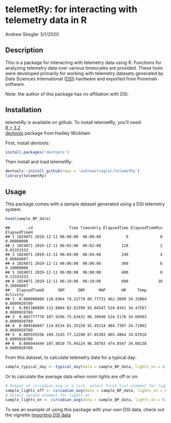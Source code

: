 telemetRy: for interacting with telemetry data in R
================
Andrew Stiegler
3/1/2020

## Description

This is a package for interacting with telemetry data using R. Functions
for analyzing telemetry data over various timescales are provided. These
tools were developed primarily for working with telemetry datasets
generated by Data Sciences International
([DSI](https://www.datasci.com)) hardware and exported from Ponemah
software.

Note: the author of this package has no affiliation with DSI.

## Installation

telemetRy is available on github. To install telemetRy, you’ll need:  
[R \> 3.2](https://www.r-project.org)  
[devtools](https://github.com/r-lib/devtoolsdevtools) package from
Hadley Wickham

First, install devtools:

``` r
install.packages('devtools')
```

Then install and load telemetRy:

``` r
devtools::install_github(repo = 'andrewstiegler/telemetRy')
library(telemetRy)
```

## Usage

This package comes with a sample dataset generated using a DSI telemetry
system.

``` r
head(sample_BP_data)
```

    ##       .id                Time TimesOnly ElapsedTime ElapsedTimeMin ElapsedTimeH
    ## 1 1024071 2019-12-11 06:00:00  06:00:00           0              0   0.00000000
    ## 2 1024071 2019-12-11 06:02:00  06:02:00         120              2   0.03333333
    ## 3 1024071 2019-12-11 06:04:00  06:04:00         240              4   0.06666667
    ## 4 1024071 2019-12-11 06:06:00  06:06:00         360              6   0.10000000
    ## 5 1024071 2019-12-11 06:08:00  06:08:00         480              8   0.13333333
    ## 6 1024071 2019-12-11 06:10:00  06:10:00         600             10   0.16666667
    ##   ElapsedTimeD      SBP      DBP      MAP       HR     Temp     Activity
    ## 1  0.000000000 110.6964 79.31778 89.77731 462.3699 34.33864 0.0009920789
    ## 2  0.001388889 113.8884 82.62399 93.04547 524.8341 34.47567 0.0009920789
    ## 3  0.002777778 107.9296 75.63431 86.39940 524.5176 34.66993 0.0009920789
    ## 4  0.004166667 114.6534 81.35150 92.45214 484.7397 34.71082 0.0009920789
    ## 5  0.005555556 109.3143 77.12240 87.85303 465.4864 34.67818 0.0009920789
    ## 6  0.006944444 107.8810 75.94124 86.58783 474.8547 34.66138 0.0009920789

From this dataset, to calculate telemetry data for a typical day:

``` r
sample_typical_day <- typical_day(data = sample_BP_data, lights_on = 6)
```

Or to calculate the average data when room lights are off or on:

``` r
# Output of circadian_avg is a list, select first list element for lights off
sample_lights_off <- circadian_avg(data = sample_BP_data, lights_on = 6)[[1]]
# Select second element for lights on
sample_lights_on <- circadian_avg(data = sample_BP_data, lights_on = 6)[[2]]
```

To see an example of using this package with your own DSI data, check
out the vignette [Importing DSI data](doc/DSI_import.html)

